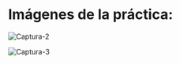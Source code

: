 # Imágenes de la práctica:

![Captura-2](https://github.com/CarlosE08/Simulacion-Por-Computadora_Carlos-Escobar/assets/127817237/56fe72ed-1f52-4941-8deb-19d62d1117b4)

![Captura-3](https://github.com/CarlosE08/Simulacion-Por-Computadora_Carlos-Escobar/assets/127817237/bc11ca69-08a9-49a8-88a9-3144c159ff65)
